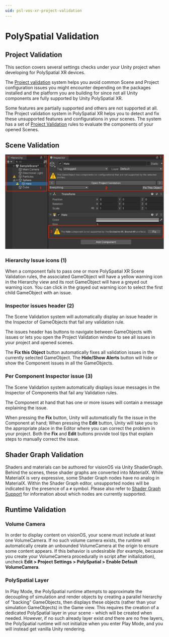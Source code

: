```yaml
---
uid: psl-vos-xr-project-validation
---
```

# PolySpatial Validation

## Project Validation

This section covers several settings checks under your Unity project when developing for PolySpatial XR devices.

 The [Project validation](https://docs.unity3d.com/Packages/com.unity.xr.core-utils@latest?subfolder=/manual/project-validation.html) system helps you avoid common Scene and Project configuration issues you might encounter depending on the packages installed and the platform you are building for since not all Unity components are fully supported by Unity PolySpatial XR.

 Some features are partially supported and others are not supported at all. The Project validation system in PolySpatial XR helps you to detect and fix these unsupported features and configurations in your scenes. The system has a set of [Project Validation](https://docs.unity3d.com/Packages/com.unity.xr.core-utils@latest?subfolder=/manual/project-validation.html) rules to evaluate the components of your opened Scenes.

## Scene Validation

![Scene Validation display](images/SceneValidation/scenevalidation.png)

### Hierarchy Issue icons (1)

When a component fails to pass one or more PolySpatial XR Scene Validation rules, the associated GameObject will have a yellow warning icon in the Hierarchy view and its root GameObject will have a greyed out warning icon. You can click in the grayed out warning icon to select the first child GameObject with an issue.

### Inspector issues header (2)

The Scene Validation system will automatically display an issue header in the Inspector of GameObjects that fail any validation rule. 

The issues header has buttons to navigate between GameObjects with issues or lets you open the Project Validation window to see all issues in your project and opened scenes. 

The **Fix this Object** button automatically fixes all validation issues in the currently selected GameObject. The **Hide/Show Alerts** button will hide or show the Component issues in all the GameObjects.

### Per Component Inspector issue (3)

The Scene Validation system automatically displays issue messages in the Inspector of Components that fail any Validation rules. 

The Component at hand that has one or more issues will contain a message explaining the issue. 

When pressing the **Fix** button, Unity will automatically fix the issue in the Component at hand; When pressing the **Edit** button, Unity will take you to the appropriate place in the Editor where you can correct the problem in your project. Both the **Fix** and **Edit** buttons provide tool tips that explain steps to manually correct the issue.

## Shader Graph Validation
Shaders and materials can be authored for visionOS via Unity ShaderGraph. Behind the scenes, these shader graphs are converted into MaterialX. While MaterialX is very expressive, some Shader Graph nodes have no analog in MaterialX. Within the Shader Graph editor, unsupported nodes will be indicated by the presence of a `#` symbol. Please also refer to [Shader Graph Support](ShaderGraph.md) for information about which nodes are currently supported.

## Runtime Validation
### Volume Camera
In order to display content on visionOS, your scene must include at least one VolumeCamera. If no such volume camera exists, the runtime will automatically create an unbounded VolumeCamera at the origin to ensure some content appears. If this behavior is undesirable (for example, because you create your VolumeCamera procedurally in script after initialization), uncheck **Edit &gt; Project Settings &gt; PolySpatial &gt; Enable Default VolumeCamera**.

### PolySpatial Layer
In Play Mode, the PolySpatial runtime attempts to approximate the decoupling of simulation and render objects by creating a parallel hierarchy of "backing" GameObjects, then displays these objects (rather than your simulation GameObjects) in the Game view. This requires the creation of a dedicated PolySpatial layer in your scene - which will be created when needed. However, if no such already layer exist *and* there are no free layers, the PolySpatial runtime will not initialize when you enter Play Mode, and you will instead get vanilla Unity rendering.
